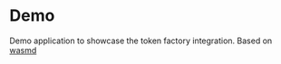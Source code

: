 # Demo

Demo application to showcase the token factory integration. Based on [wasmd](https://github.com/CosmWasm/wasmd)